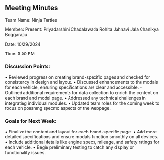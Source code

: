 ## Meeting Minutes

Team Name: Ninja Turtles 

Members Present: 
Priyadarshini Chadalawada 
Rohita Jahnavi Jala 
Chanikya Boggarapu 

Date: 10/29/2024 

Time: 5:00 PM 

### Discussion Points: 
•	Reviewed progress on creating brand-specific pages and checked for consistency in design and layout. 
•	Discussed enhancements to the modals for each vehicle, ensuring specifications are clear and accessible. 
•	Outlined additional requirements for data collection to enrich the content on each brand and model page. 
•	Addressed any technical challenges in integrating individual modules. 
•	Updated team roles for the coming week to focus on polishing specific aspects of the webpage. 

### Goals for Next Week: 
•	Finalize the content and layout for each brand-specific page. 
•	Add more detailed specifications and ensure modals function smoothly on all devices. 
•	Include additional details like engine specs, mileage, and safety ratings for each vehicle. 
•	Begin preliminary testing to catch any display or functionality issues. 